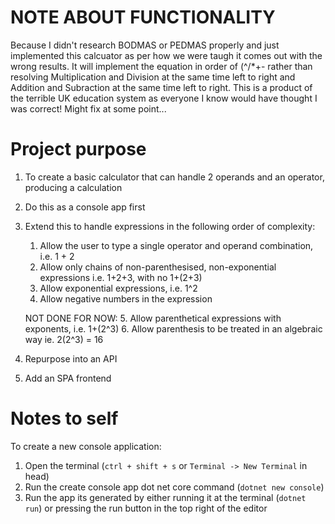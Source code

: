 # NOTE ABOUT FUNCTIONALITY
Because I didn't research BODMAS or PEDMAS properly and just implemented this calcuator as per how we were taugh it comes out with the wrong results. It will implement the equation in order of (^/*+- rather than resolving Multiplication and Division at the same time left to right and Addition and Subraction at the same time left to right. This is a product of the terrible UK education system as everyone I know would have thought I was correct! Might fix at some point...

# Project purpose

1. To create a basic calculator that can handle 2 operands and an operator, producing a calculation
2. Do this as a console app first
3. Extend this to handle expressions in the following order of complexity:
    1. Allow the user to type a single operator and operand combination, i.e. 1 + 2
    2. Allow only chains of non-parenthesised, non-exponential expressions i.e. 1+2+3, with no 1+(2+3)
    3. Allow exponential expressions, i.e. 1^2
    4. Allow negative numbers in the expression

    NOT DONE FOR NOW: 
    5. Allow parenthetical expressions with exponents, i.e. 1+(2^3)
    6. Allow parenthesis to be treated in an algebraic way ie. 2(2^3) = 16
4. Repurpose into an API
5. Add an SPA frontend

# Notes to self

To create a new console application:

1. Open the terminal (`ctrl + shift + s` or `Terminal -> New Terminal` in head)
2. Run the create console app dot net core command (`dotnet new console`)
3. Run the app its generated by either running it at the terminal (`dotnet run`) or pressing the run button in the top right of the editor